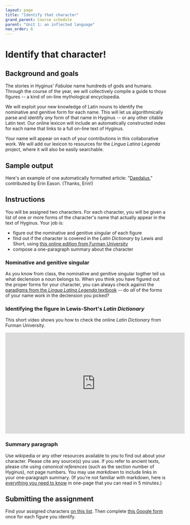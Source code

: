 ```yaml
---
layout: page
title: "Identify that character"
grand_parent: Course schedule
parent: "Unit 1: an inflected language"
nav_order: 6
---
```


# Identify that character!


## Background and goals

The stories in Hyginus' *Fabulae* name hundreds of gods and humans.  Through the course of the year, we will collectively compile a guide to those figures -- a kind of on-line mythological encyclopedia.

We will exploit your new knowledge of Latin nouns to identify the nominative and genitive form for each name.  This will let us algorithmically parse and identify *any* form of that name in Hyginus -- or any other citable Latin text.  Our online lexicon will include an automatically constructed index for each name that links to a full on-line text of Hyginus.  

Your name will appear on each of your contributions in this collaborative work. We will add our lexicon to resources for the *Lingua Latina Legenda* project, where it will also be easily searchable.

## Sample output

Here's an example of one automatically formatted article:  "[Daedalus](./sampleoutput/)," contributed by Erin Eason.  (Thanks, Erin!)

## Instructions

You will be assigned two characters. For each character, you will be given a list of one or more forms of the character's name that actually appear in the text of Hyginus.  Your job is:

- figure out the nominative and genitive singular of each figure
- find out if the character is covered in the *Latin Dictionary* by Lewis and Short, using [this online edition from Furman University](http://folio2.furman.edu/lewis-short/)
- compose a one-paragraph summary about the character



### Nominative and genitive singular

As you know from class, the nominative and genitive singular togther tell us what declension a noun belongs to. When you think you have figured out the proper forms for your character, you can always check against the [paradigms from the *Lingua Latina Legenda* textbook](https://lingualatina.github.io/textbook/reference/nouns-paradigms/) -- do *all* of the forms of your name work in the declension you picked?

### Identifying the figure in Lewis-Short's *Latin Dictionary*

This short video shows you how to check the online *Latin Dictionary* from Furman University.


<iframe width="560" height="315" src="https://www.youtube.com/embed/ueo_LXaop-8" frameborder="0" allow="accelerometer; autoplay; encrypted-media; gyroscope; picture-in-picture" allowfullscreen></iframe>


### Summary paragraph

Use wikipedia or any other resources available to you to find out about your character.  Please cite any source(s) you use.  If you refer to ancient texts, please cite using *canonical references* (such as the section number of Hyginus), not page numbers.  You may use *markdown* to include links in your one-paragraph summary.  (If you're not familiar with markdown, here is [everything you need to know](https://www.remarq.io/articles/five-minutes-to-markdown-mastery/) in one-page that you can read in 5 minutes.)




## Submitting the assignment

Find your assigned characters [on this list](./assignments/).  Then complete [this Google form](https://forms.gle/aADwjjHmpG8ygFUz8) once for each figure you identify.

